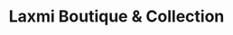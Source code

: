 ---
title: "Laxmi Boutique & Collection"
url: /aldershot/laxmi-boutique-and-collection/
shop: clothes
---